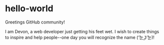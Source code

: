 # hello-world

Greetings GitHub community!

I am Devon, a web developer just getting his feet wet. 
I wish to create things to inspire and help people--one day you will recognize the name ( ͡눈 ͜ʖ ͡눈)!
